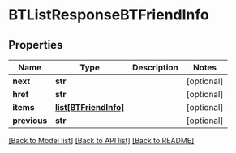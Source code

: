# BTListResponseBTFriendInfo

## Properties
Name | Type | Description | Notes
------------ | ------------- | ------------- | -------------
**next** | **str** |  | [optional] 
**href** | **str** |  | [optional] 
**items** | [**list[BTFriendInfo]**](BTFriendInfo.md) |  | [optional] 
**previous** | **str** |  | [optional] 

[[Back to Model list]](../README.md#documentation-for-models) [[Back to API list]](../README.md#documentation-for-api-endpoints) [[Back to README]](../README.md)


